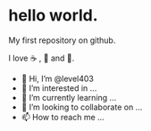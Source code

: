 # hello world.
 
My first repository on github.

I love ☕ , 🍕 and 💃.

- 👋 Hi, I’m @level403
- 👀 I’m interested in ...
- 🌱 I’m currently learning ...
- 💞️ I’m looking to collaborate on ...
- 📫 How to reach me ...

<!---
level403/level403 is a ✨ special ✨ repository because its `README.md` (this file) appears on your GitHub profile.
You can click the Preview link to take a look at your changes.
--->
